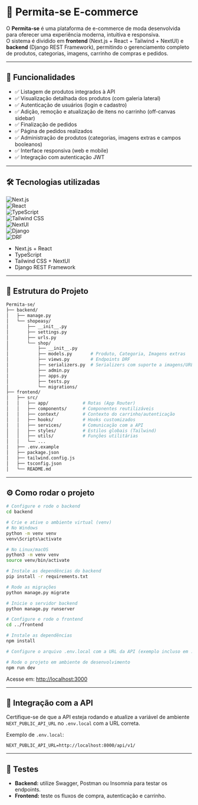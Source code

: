 # 👕 Permita-se E-commerce

O **Permita-se** é uma plataforma de e-commerce de moda desenvolvida para oferecer uma experiência moderna, intuitiva e responsiva.  
O sistema é dividido em **frontend** (Next.js + React + Tailwind + NextUI) e **backend** (Django REST Framework), permitindo o gerenciamento completo de produtos, categorias, imagens, carrinho de compras e pedidos.

---

## 🚀 Funcionalidades

- ✅ Listagem de produtos integrados à API
- ✅ Visualização detalhada dos produtos (com galeria lateral)
- ✅ Autenticação de usuários (login e cadastro)
- ✅ Adição, remoção e atualização de itens no carrinho (off-canvas sidebar)
- ✅ Finalização de pedidos
- ✅ Página de pedidos realizados
- ✅ Administração de produtos (categorias, imagens extras e campos booleanos)
- ✅ Interface responsiva (web e mobile)
- ✅ Integração com autenticação JWT

---

## 🛠️ Tecnologias utilizadas

![Next.js](https://img.shields.io/badge/Next.js-000000?style=for-the-badge&logo=nextdotjs&logoColor=white)  
![React](https://img.shields.io/badge/React-20232A?style=for-the-badge&logo=react&logoColor=61DAFB)  
![TypeScript](https://img.shields.io/badge/TypeScript-3178C6?style=for-the-badge&logo=typescript&logoColor=white)  
![Tailwind CSS](https://img.shields.io/badge/Tailwind_CSS-38B2AC?style=for-the-badge&logo=tailwind-css&logoColor=white)  
![NextUI](https://img.shields.io/badge/NextUI-000000?style=for-the-badge&logo=vercel&logoColor=white)  
![Django](https://img.shields.io/badge/Django-092E20?style=for-the-badge&logo=django&logoColor=green)  
![DRF](https://img.shields.io/badge/DRF-092E20?style=for-the-badge&logo=django&logoColor=red)

- Next.js + React
- TypeScript
- Tailwind CSS + NextUI
- Django REST Framework

---

## 📁 Estrutura do Projeto

```bash
Permita-se/
├── backend/
│   ├── manage.py
│   └── shopeasy/
│       ├── __init__.py
│       ├── settings.py
│       ├── urls.py
│       └── shop/
│           ├── __init__.py
│           ├── models.py       # Produto, Categoria, Imagens extras
│           ├── views.py        # Endpoints DRF
│           ├── serializers.py  # Serializers com suporte a imagens/URLs
│           ├── admin.py
│           ├── apps.py
│           ├── tests.py
│           └── migrations/
├── frontend/
│   ├── src/
│   │   ├── app/             # Rotas (App Router)
│   │   ├── components/      # Componentes reutilizáveis
│   │   ├── context/         # Contexto do carrinho/autenticação
│   │   ├── hooks/           # Hooks customizados
│   │   ├── services/        # Comunicação com a API
│   │   ├── styles/          # Estilos globais (Tailwind)
│   │   ├── utils/           # Funções utilitárias
│   │   └── ...
│   ├── .env.example
│   ├── package.json
│   ├── tailwind.config.js
│   ├── tsconfig.json
│   └── README.md
```

---

## ⚙️ Como rodar o projeto

```bash
# Configure e rode o backend
cd backend

# Crie e ative o ambiente virtual (venv)
# No Windows
python -m venv venv
venv\Scripts\activate

# No Linux/macOS
python3 -m venv venv
source venv/bin/activate

# Instale as dependências do backend
pip install -r requirements.txt

# Rode as migrações
python manage.py migrate

# Inicie o servidor backend
python manage.py runserver

# Configure e rode o frontend
cd ../frontend

# Instale as dependências
npm install

# Configure o arquivo .env.local com a URL da API (exemplo incluso em .env.example)

# Rode o projeto em ambiente de desenvolvimento
npm run dev
```

Acesse em: [http://localhost:3000](http://localhost:3000)

---

## 🔗 Integração com a API

Certifique-se de que a API esteja rodando e atualize a variável de ambiente `NEXT_PUBLIC_API_URL` no `.env.local` com a URL correta.

Exemplo de `.env.local`:

```env
NEXT_PUBLIC_API_URL=http://localhost:8000/api/v1/
```

---

## 🧪 Testes

- **Backend:** utilize Swagger, Postman ou Insomnia para testar os endpoints.
- **Frontend:** teste os fluxos de compra, autenticação e carrinho.
